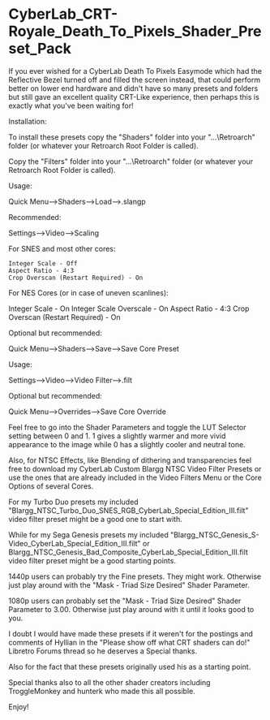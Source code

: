 # CyberLab_CRT-Royale_Death_To_Pixels_Shader_Preset_Pack

If you ever wished for a CyberLab Death To Pixels Easymode which had the Reflective Bezel turned off and filled the screen instead, that could perform better on lower end hardware and didn't have so many presets and folders but still gave an excellent quality CRT-Like experience, then perhaps this is exactly what you've been waiting for!


Installation:

To install these presets copy the "Shaders" folder into your "…\Retroarch\" folder (or whatever your Retroarch Root Folder is called).

Copy the "Filters" folder into your "…\Retroarch\" folder (or whatever your Retroarch Root Folder is called).


Usage:

Quick Menu-->Shaders-->Load--><choose shader preset>.slangp

Recommended:

Settings-->Video-->Scaling

For SNES and most other cores:

	Integer Scale - Off
	Aspect Ratio - 4:3
	Crop Overscan (Restart Required) - On

For NES Cores (or in case of uneven scanlines):

Integer Scale - On
	Integer Scale Overscale - On
	Aspect Ratio - 4:3
	Crop Overscan (Restart Required) - On

Optional but recommended:

Quick Menu-->Shaders-->Save-->Save Core <or Game> Preset


Usage:

Settings-->Video-->Video Filter--><choose video filter preset>.filt


Optional but recommended:

Quick Menu-->Overrides-->Save Core Override




Feel free to go into the Shader Parameters and toggle the LUT Selector setting between 0 and 1. 1 gives a slightly warmer and more vivid appearance to the image while 0 has a slightly cooler and neutral tone.

Also, for NTSC Effects, like Blending of dithering and transparencies feel free to download my CyberLab Custom Blargg NTSC Video Filter Presets or use the ones that are already included in the Video Filters Menu or the Core Options of several Cores.

For my Turbo Duo presets my included "Blargg_NTSC_Turbo_Duo_SNES_RGB_CyberLab_Special_Edition_III.filt" video filter preset might be a good one to start with.

While for my Sega Genesis presets my included "Blargg_NTSC_Genesis_S-Video_CyberLab_Special_Edition_III.filt" or Blargg_NTSC_Genesis_Bad_Composite_CyberLab_Special_Edition_III.filt video filter preset might be a good starting points.


1440p users can probably try the Fine presets. They might work. Otherwise just play around with the "Mask - Triad Size Desired" Shader Parameter.

1080p users can probably set the "Mask - Triad Size Desired" Shader Parameter to 3.00. Otherwise just play around with it until it looks good to you.


I doubt I would have made these presets if it weren't for the postings and comments of Hyllian in the "Please show off what CRT shaders can do!" Libretro Forums thread so he deserves a Special thanks.

Also for the fact that these presets originally used his as a starting point.

Special thanks also to all the other shader creators including TroggleMonkey and hunterk who made this all possible.



Enjoy! 

